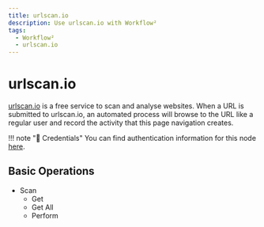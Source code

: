 ```yaml
---
title: urlscan.io
description: Use urlscan.io with Workflow²
tags:
  - Workflow²
  - urlscan.io
---
```

# urlscan.io

[urlscan.io](https://urlscan.io/) is a free service to scan and analyse websites. When a URL is submitted to urlscan.io, an automated process will browse to the URL like a regular user and record the activity that this page navigation creates.

!!! note "🔑 Credentials"
    You can find authentication information for this node [here](/workflow/integrations/credentials/urlScanIo/).


## Basic Operations

* Scan
    * Get
    * Get All
    * Perform

